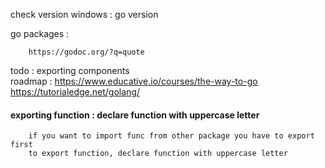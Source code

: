 check version windows  : go version  

go packages : 

        https://godoc.org/?q=quote


todo : 
        exporting components  
        roadmap : 
        https://www.educative.io/courses/the-way-to-go
        https://tutorialedge.net/golang/

#### exporting function : declare function with uppercase letter

        if you want to import func from other package you have to export first 
        to export function, declare function with uppercase letter


